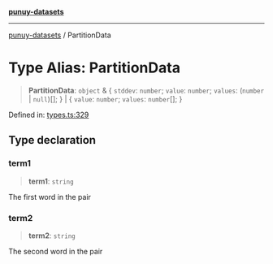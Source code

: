 [**punuy-datasets**](../README.md)

***

[punuy-datasets](../README.md) / PartitionData

# Type Alias: PartitionData

> **PartitionData**: `object` & \{ `stddev`: `number`; `value`: `number`; `values`: (`number` \| `null`)[]; \} \| \{ `value`: `number`; `values`: `number`[]; \}

Defined in: [types.ts:329](https://github.com/andrefs/punuy-datasets/blob/86745fd9fdb35df874a6a1e445f369451fa55abb/src/lib/types.ts#L329)

## Type declaration

### term1

> **term1**: `string`

The first word in the pair

### term2

> **term2**: `string`

The second word in the pair
